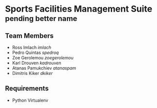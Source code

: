 Sports Facilities Management Suite <sup>pending better name</sup>
==================================

Team Members
------------

* Ross Imlach _imlach_
* Pedro Quintas _spedroq_
* Zoe Gerolemou _zoegerolemou_
* Karl Drouven _kadrouven_
* Atanas Pamukchiev _atanaspam_
* Dimitris Kiker _dkiker_


Requirements
------------

* Python Virtualenv
